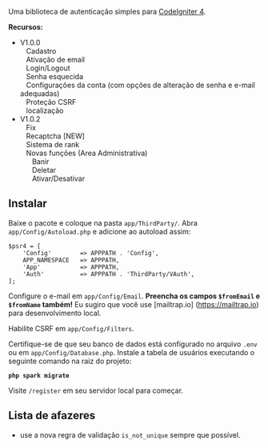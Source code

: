 Uma biblioteca de autenticação simples para [CodeIgniter 4](https://codeigniter.com).

**Recursos:**
- V1.0.0 <br />
&nbsp;&nbsp; Cadastro <br />
&nbsp;&nbsp; Ativação de email <br />
&nbsp;&nbsp; Login/Logout <br />
&nbsp;&nbsp; Senha esquecida <br />
&nbsp;&nbsp; Configurações da conta (com opções de alteração de senha e e-mail adequadas) <br />
&nbsp;&nbsp; Proteção CSRF <br />
&nbsp;&nbsp; localização <br />
- V1.0.2 <br />
&nbsp;&nbsp; Fix  <br />
&nbsp;&nbsp; Recaptcha [NEW]  <br />
&nbsp;&nbsp; Sistema de rank  <br />
&nbsp;&nbsp; Novas funções (Area Administrativa) <br />
&nbsp;&nbsp; &nbsp;&nbsp; Banir  <br />
&nbsp;&nbsp; &nbsp;&nbsp; Deletar  <br />
&nbsp;&nbsp; &nbsp;&nbsp; Ativar/Desativar  <br />

## Instalar

Baixe o pacote e coloque na pasta `app/ThirdParty/`.
Abra `app/Config/Autoload.php` e adicione ao autoload assim:

```
$psr4 = [
    'Config'        => APPPATH . 'Config',
    APP_NAMESPACE   => APPPATH,
    'App'           => APPPATH,
    'Auth'          => APPPATH . 'ThirdParty/VAuth',
];
```

Configure o e-mail em `app/Config/Email`. 
**Preencha os campos `$fromEmail` e `$fromName` também!** 
Eu sugiro que você use [mailtrap.io] (https://mailtrap.io) para desenvolvimento local.

Habilite CSRF em `app/Config/Filters`.

Certifique-se de que seu banco de dados está configurado no arquivo `.env` ou em `app/Config/Database.php`. 
Instale a tabela de usuários executando o seguinte comando na raiz do projeto:

**`php spark migrate`**

Visite `/register` em seu servidor local para começar.

## Lista de afazeres

- use a nova regra de validação `is_not_unique` sempre que possível.
